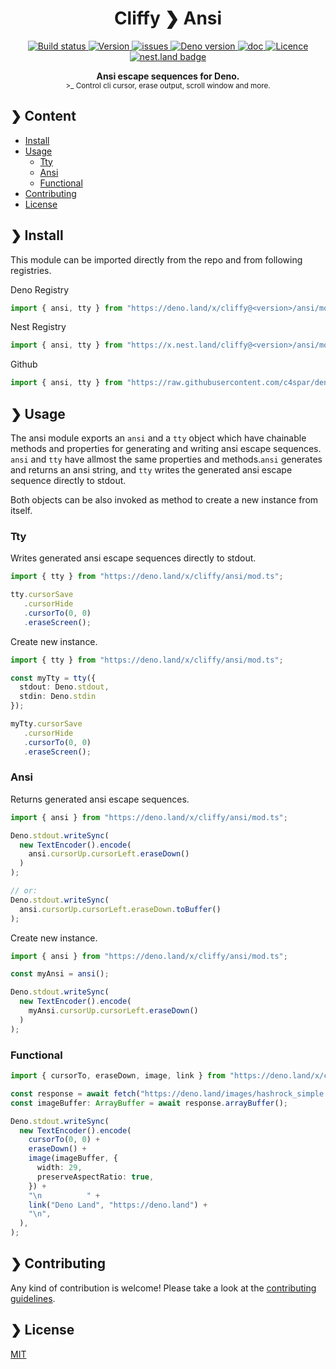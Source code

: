 <h1 align="center">Cliffy ❯ Ansi</h1>

<p align="center" class="badges-container">
  <a href="https://github.com/c4spar/deno-cliffy/actions?query=workflow%3ATest">
    <img alt="Build status" src="https://github.com/c4spar/deno-cliffy/workflows/Test/badge.svg?branch=master" />
  </a>
  <a href="https://github.com/c4spar/deno-cliffy/releases">
    <img alt="Version" src="https://img.shields.io/github/v/release/c4spar/deno-cliffy?logo=github&color=blue&label=latest" />
  </a>
  <a href="https://github.com/c4spar/deno-cliffy/labels/module%3Aansi-escape">
    <img alt="issues" src="https://img.shields.io/github/issues/c4spar/deno-cliffy/module:ansi-escape?label=issues&logo=github&color=yellow">
  </a>
  <a href="https://deno.land/">
    <img alt="Deno version" src="https://img.shields.io/badge/deno-^1.2.0-blue?logo=deno" />
  </a>
  <a href="https://doc.deno.land/https/deno.land/x/cliffy/ansi/mod.ts">
    <img alt="doc" src="https://img.shields.io/badge/deno-doc-yellow?logo=deno" />
  </a>
  <a href="https://github.com/c4spar/deno-cliffy/blob/master/LICENSE">
    <img alt="Licence" src="https://img.shields.io/github/license/c4spar/deno-cliffy?logo=github" />
  </a>
  <a href="https://nest.land/package/cliffy">
    <img src="https://nest.land/badge.svg" alt="nest.land badge">
  </a>
</p>

<p align="center">
  <b>Ansi escape sequences for Deno.</b><br>
  <sub>>_ Control cli cursor, erase output, scroll window and more.</sub>
</p>

## ❯ Content

- [Install](#-install)
- [Usage](#-usage)
  - [Tty](#tty)
  - [Ansi](#ansi)
  - [Functional](#functional)
- [Contributing](#-contributing)
- [License](#-license)

## ❯ Install

This module can be imported directly from the repo and from following registries.

Deno Registry

```typescript
import { ansi, tty } from "https://deno.land/x/cliffy@<version>/ansi/mod.ts";
```

Nest Registry

```typescript
import { ansi, tty } from "https://x.nest.land/cliffy@<version>/ansi/mod.ts";
```

Github

```typescript
import { ansi, tty } from "https://raw.githubusercontent.com/c4spar/deno-cliffy/<version>/ansi/mod.ts";
```

## ❯ Usage

The ansi module exports an `ansi` and a `tty` object which have chainable methods and properties for generating and writing ansi escape sequences. `ansi` and `tty` have allmost the same properties and methods.`ansi` generates and returns an ansi string, and `tty` writes the generated ansi escape sequence directly to stdout.

Both objects can be also invoked as method to create a new instance from itself.

### Tty

Writes generated ansi escape sequences directly to stdout.

```typescript
import { tty } from "https://deno.land/x/cliffy/ansi/mod.ts";

tty.cursorSave
   .cursorHide
   .cursorTo(0, 0)
   .eraseScreen();
```

Create new instance.

```typescript
import { tty } from "https://deno.land/x/cliffy/ansi/mod.ts";

const myTty = tty({
  stdout: Deno.stdout,
  stdin: Deno.stdin
});

myTty.cursorSave
   .cursorHide
   .cursorTo(0, 0)
   .eraseScreen();
```

### Ansi

Returns generated ansi escape sequences.

```typescript
import { ansi } from "https://deno.land/x/cliffy/ansi/mod.ts";

Deno.stdout.writeSync(
  new TextEncoder().encode(
    ansi.cursorUp.cursorLeft.eraseDown()
  )
);

// or:
Deno.stdout.writeSync(
  ansi.cursorUp.cursorLeft.eraseDown.toBuffer()
);
```

Create new instance.

```typescript
import { ansi } from "https://deno.land/x/cliffy/ansi/mod.ts";

const myAnsi = ansi();

Deno.stdout.writeSync(
  new TextEncoder().encode(
    myAnsi.cursorUp.cursorLeft.eraseDown()
  )
);
```

### Functional

```typescript
import { cursorTo, eraseDown, image, link } from "https://deno.land/x/cliffy/ansi/mod.ts";

const response = await fetch("https://deno.land/images/hashrock_simple.png");
const imageBuffer: ArrayBuffer = await response.arrayBuffer();

Deno.stdout.writeSync(
  new TextEncoder().encode(
    cursorTo(0, 0) +
    eraseDown() +
    image(imageBuffer, {
      width: 29,
      preserveAspectRatio: true,
    }) +
    "\n          " +
    link("Deno Land", "https://deno.land") +
    "\n",
  ),
);
```

## ❯ Contributing

Any kind of contribution is welcome! Please take a look at the [contributing guidelines](../CONTRIBUTING.md).

## ❯ License

[MIT](../LICENSE)
